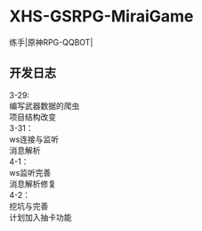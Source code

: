 # XHS-GSRPG-MiraiGame 
练手|原神RPG-QQBOT|
## 开发日志
3-29:  
  编写武器数据的爬虫  
项目结构改变  
3-31：  
  ws连接与监听  
消息解析  
4-1：  
  ws监听完善  
消息解析修复  
4-2：  
  挖坑与完善  
计划加入抽卡功能
